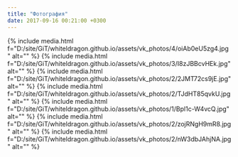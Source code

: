 ```yaml
---
title: "Фотография"
date: 2017-09-16 00:21:00 +0300
---
```



{% include media.html f="D:/site/GiT/whiteldragon.github.io/assets/vk_photos/4/oiAb0eU5zg4.jpg" alt="" %}
{% include media.html f="D:/site/GiT/whiteldragon.github.io/assets/vk_photos/3/I8zJBBcvHEk.jpg" alt="" %}
{% include media.html f="D:/site/GiT/whiteldragon.github.io/assets/vk_photos/2/2JMT72cs9jE.jpg" alt="" %}
{% include media.html f="D:/site/GiT/whiteldragon.github.io/assets/vk_photos/2/TJdHT85qvkU.jpg" alt="" %}
{% include media.html f="D:/site/GiT/whiteldragon.github.io/assets/vk_photos/1/Bpl1c-W4vcQ.jpg" alt="" %}
{% include media.html f="D:/site/GiT/whiteldragon.github.io/assets/vk_photos/2/zojRNgH9mR8.jpg" alt="" %}
{% include media.html f="D:/site/GiT/whiteldragon.github.io/assets/vk_photos/2/nW3dbJAhjNA.jpg" alt="" %}
